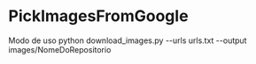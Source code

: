 # PickImagesFromGoogle
Modo de uso
 python download_images.py --urls urls.txt --output images/NomeDoRepositorio
